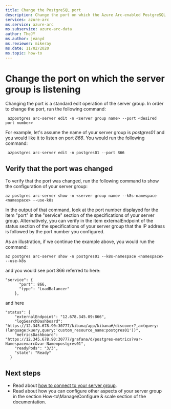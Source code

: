 ```yaml
---
title: Change the PostgreSQL port
description: Change the port on which the Azure Arc-enabled PostgreSQL Hyperscale server group is listening.
services: azure-arc
ms.service: azure-arc
ms.subservice: azure-arc-data
author: TheJY
ms.author: jeanyd
ms.reviewer: mikeray
ms.date: 11/02/2020
ms.topic: how-to
---
```



# Change the port on which the server group is listening 

Changing the port is a standard edit operation of the server group. In order to change the port, run the following command:
```azurecli
 azpostgres arc-server edit -n <server group name> --port <desired port number>
```

For example, let's assume the name of your server group is _postgres01_ and you would like it to listen on port _866_. You would run the following command:
```azurecli
 azpostgres arc-server edit -n postgres01 --port 866
```

## Verify that the port was changed

To verify that the port was changed, run the following command to show the configuration of your server group:
```azurecli
az postgres arc-server show -n <server group name> --k8s-namespace <namespace> --use-k8s
```

In the output of that command, look at the port number displayed for the item "port" in the "service" section of the specifications of your server group.
Alternatively, you can verify in the item externalEndpoint of the status section of the specifications of your server group that the IP address is followed by the port number you configured.

As an illustration, if we continue the example above, you would run the command:
```azurecli
az postgres arc-server show -n postgres01 --k8s-namespace <namespace> --use-k8s
```

and you would see port 866 referred to here:

```console
"service": {
      "port": 866,
      "type": "LoadBalancer"
    },
```
and here

```console
"status": {
    "externalEndpoint": "12.678.345.09:866",
    "logSearchDashboard": "https://12.345.678.90:30777/kibana/app/kibana#/discover?_a=(query:(language:kuery,query:'custom_resource_name:postgres01'))",
    "metricsDashboard": "https://12.345.678.90:30777/grafana/d/postgres-metrics?var-Namespace=arc&var-Name=postgres01",
    "readyPods": "3/3",
    "state": "Ready"
  }
```
## Next steps
- Read about [how to connect to your server group](get-connection-endpoints-and-connection-strings-postgres-hyperscale.md).
- Read about how you can configure other aspects of your server group in the section How-to\Manage\Configure & scale section of the documentation.
